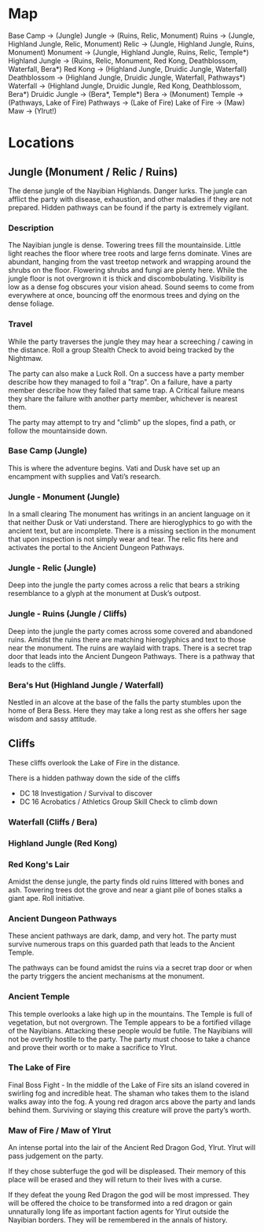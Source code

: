 # Map

Base Camp ->       (Jungle)
Jungle ->          (Ruins, Relic, Monument)
Ruins ->           (Jungle, Highland Jungle, Relic, Monument)
Relic ->           (Jungle, Highland Jungle, Ruins, Monument)
Monument ->        (Jungle, Highland Jungle, Ruins, Relic, Temple*)
Highland Jungle -> (Ruins, Relic, Monument, Red Kong, Deathblossom, Waterfall, Bera*)
Red Kong ->        (Highland Jungle, Druidic Jungle, Waterfall)
Deathblossom ->    (Highland Jungle, Druidic Jungle, Waterfall, Pathways*)
Waterfall ->       (Highland Jungle, Druidic Jungle, Red Kong, Deathblossom, Bera*)
Druidic Jungle ->  (Bera*, Temple\*)
Bera ->            (Monument)
Temple ->          (Pathways, Lake of Fire)
Pathways ->        (Lake of Fire)
Lake of Fire ->    (Maw)
Maw ->             (Ylrut!)

# Locations

## Jungle (Monument / Relic / Ruins)
The dense jungle of the Nayibian Highlands. Danger lurks. The jungle can afflict the party with disease, exhaustion, and other maladies if they are not prepared. Hidden pathways can be found if the party is extremely vigilant.

### Description

The Nayibian jungle is dense. Towering trees fill the mountainside. Little light reaches the floor where tree roots and large ferns dominate. Vines are abundant, hanging from the vast treetop network and wrapping around the shrubs on the floor. Flowering shrubs and fungi are plenty here. While the jungle floor is not overgrown it is thick and discombobulating. Visibility is low as a dense fog obscures your vision ahead. Sound seems to come from everywhere at once, bouncing off the enormous trees and dying on the dense foliage.

### Travel

While the party traverses the jungle they may hear a screeching / cawing in the distance. Roll a group Stealth Check to avoid being tracked by the Nightmaw.

The party can also make a Luck Roll. On a success have a party member describe how they managed to foil a "trap". On a failure, have a party member describe how they failed that same trap. A Critical failure means they share the failure with another party member, whichever is nearest them.

The party may attempt to try and "climb" up the slopes, find a path, or follow the mountainside down.

### Base Camp (Jungle)
This is where the adventure begins. Vati and Dusk have set up an encampment with supplies and Vati’s research.

### Jungle - Monument (Jungle)
In a small clearing  The monument has writings in an ancient language on it that neither Dusk or Vati understand. There are hieroglyphics to go with the ancient text, but are incomplete. There is a missing section in the monument that upon inspection is not simply wear and tear. The relic fits here and activates the portal to the Ancient Dungeon Pathways.

### Jungle - Relic (Jungle)
Deep into the jungle the party comes across a relic that bears a striking resemblance to a glyph at the monument at Dusk’s outpost.

### Jungle - Ruins (Jungle / Cliffs)
Deep into the jungle the party comes across some covered and abandoned ruins. Amidst the ruins there are matching hieroglyphics and text to those near the monument. The ruins are waylaid with traps. There is a secret trap door that leads into the Ancient Dungeon Pathways. There is a pathway that leads to the cliffs.

### Bera's Hut (Highland Jungle / Waterfall)

Nestled in an alcove at the base of the falls the party stumbles upon the home of Bera Bess. Here they may take a long rest as she offers her sage wisdom and sassy attitude.

## Cliffs

These cliffs overlook the Lake of Fire in the distance.

There is a hidden pathway down the side of the cliffs
- DC 18 Investigation / Survival to discover
- DC 16 Acrobatics / Athletics Group Skill Check to climb down

### Waterfall (Cliffs / Bera)


### Highland Jungle (Red Kong)

### Red Kong's Lair

Amidst the dense jungle, the party finds old ruins littered with bones and ash. Towering trees dot the grove and near a giant pile of bones stalks a giant ape. Roll initiative.

### Ancient Dungeon Pathways
These ancient pathways are dark, damp, and very hot. The party must survive numerous traps on this guarded path that leads to the Ancient Temple.

The pathways can be found amidst the ruins via a secret trap door or when the party triggers the ancient mechanisms at the monument.   

### Ancient Temple
This temple overlooks a lake high up in the mountains. The Temple is full of vegetation, but not overgrown. The Temple appears to be a fortified village of the Nayibians. Attacking these people would be futile. The Nayibians will not be overtly hostile to the party. The party must choose to take a chance and prove their worth or to make a sacrifice to Ylrut.

### The Lake of Fire
Final Boss Fight - In the middle of the Lake of Fire sits an island covered in swirling fog and incredible heat. The shaman who takes them to the island walks away into the fog. A young red dragon arcs above the party and lands behind them. Surviving or slaying this creature will prove the party’s worth.

### Maw of Fire / Maw of Ylrut
An intense portal into the lair of the Ancient Red Dragon God, Ylrut. Ylrut will pass judgement on the party.

If they chose subterfuge the god will be displeased. Their memory of this place will be erased and they will return to their lives with a curse.

If they defeat the young Red Dragon the god will be most impressed. They will be offered the choice to be transformed into a red dragon or gain unnaturally long life as important faction agents for Ylrut outside the Nayibian borders. They will be remembered in the annals of history.
